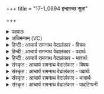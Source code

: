 +++
title = "17-1_0694 इन्द्रमच्छ सुता"

+++
<details><summary>पदपाठः</summary>

इ꣡न्द्र꣢꣯म्। अ꣡च्छ꣢꣯। सु꣣ताः꣢। इ꣣मे꣢। वृ꣡ष꣢꣯णम्। य꣡न्तु। ह꣡र꣢꣯यः। श्रु꣣ष्टे꣢। जा꣣ता꣡सः꣢। इ꣡न्द꣢꣯वः। स्व꣣र्वि꣡दः꣢। स्वः꣣। वि꣡दः꣢꣯। ६९४।
</details>

<details><summary>अधिमन्त्रम् (VC)</summary>

- पवमानः सोमः
- अग्निश्चाक्षुषः
- उष्णिक्
- ऋषभः
</details>

<details><summary>हिन्दी : आचार्य रामनाथ वेदालंकार - विषयः</summary>

प्रथम ऋचा की पूर्वार्चिक में ५६६ क्रमाङ्क पर ब्रह्मानन्दरस के विषय में व्याख्या की जा चुकी है। यहाँ ज्ञानकर्मोपासनारस का विषय वर्णित है।
</details>

<details><summary>हिन्दी : आचार्य रामनाथ वेदालंकार - पदार्थः</summary>

पदार्थान्वय -  (सुताः) आचार्य द्वारा प्रेरित (इमे) ये (हरयः) ज्ञान-कर्म-उपासनारूप सोमरस (वृषणम्) बलवान् (इन्द्रम्) आत्मा की (अच्छ) ओर (यन्तु) जाएँ। (जातासः) उत्पन्न हुए (इन्दवः) चन्द्रकिरणों के समान आह्लाददायक ये रस (श्रुष्टे) शीघ्र ही (स्वर्विदः) मोक्षसुख को प्राप्त करानेवाले हों ॥१॥
</details>

<details><summary>हिन्दी : आचार्य रामनाथ वेदालंकार - भावार्थः</summary>

भावार्थ -  ज्ञान,कर्म और उपासना के रस ही वास्तविक सोम हैं,जो पीने पर मनुष्य को उन्नत कर देते हैं ॥१॥
</details>

<details><summary>संस्कृत : आचार्य रामनाथ वेदालंकार - विषयः</summary>

तत्र प्रथमा ऋक् पूर्वार्चिके ५६६ क्रमाङ्के ब्रह्मानन्दरसविषये व्याख्याता। अत्र ज्ञानकर्मोपासनारसविषयमाह।
</details>

<details><summary>संस्कृत : आचार्य रामनाथ वेदालंकार - पदार्थः</summary>

पदार्थान्वय -  (सुताः) आचार्येण प्रेरिताः ज्ञानकर्मोपासनारूपाः सोमरसाः (वृषणम्) बलवन्तम् (इन्द्रम्) आत्मानम् (अच्छ) प्रति (यन्तु) गच्छन्तु। (जातासः) जाताः उत्पन्नाः (इन्दवः) चन्द्रकिरणवदाह्लादकः एते रसाः (श्रुष्टे) सद्यः एव (स्वर्विदः) मोक्षसुखस्य लम्भकाः जायन्ताम् ॥१॥
</details>

<details><summary>संस्कृत : आचार्य रामनाथ वेदालंकार - भावार्थः</summary>

भावार्थ -  ज्ञानकर्मोपासनारसा एव यथार्थं सोमाः सन्ति ये पीताः सन्तो मानवमुन्नयन्ति ॥१॥
</details>

<details><summary>संस्कृत : आचार्य रामनाथ वेदालंकार - पादटिप्पनी</summary>

टिप्पनी -   १. ऋ० ९।१०६।१, ‘श्रुष्टे’ इत्यत्र ‘श्रुष्टी’ इति पाठः। साम० ५६६।
</details>